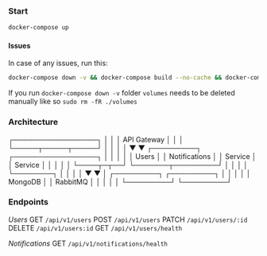 ### Start
```bash
docker-compose up
```

#### Issues

In case of any issues, run this:

```bash
docker-compose down -v && docker-compose build --no-cache && docker-compose up
```

If you run `docker-compose down -v` folder `volumes` needs to be deleted manually like so `sudo rm -fR ./volumes`

### Architecture

┌─────────────────┐
│                 │
│   API Gateway   │
│                 │
└─────┬─────┬─────┘
      │     │
      │     │
      ▼     ▼
┌─────────┐ ┌─────────────────┐
│         │ │                 │
│  Users  │ │  Notifications  │
│ Service │ │     Service     │
│         │ │                 │
└────┬─┬──┘ └───────┬─────────┘
     │ │            │
     │ └────────┐   │
     │          │   │
     ▼          ▼   │
┌─────────┐ ┌─────────┐
│         │ │         │
│ MongoDB │ │ RabbitMQ │
│         │ │         │
└─────────┘ └─────────┘

### Endpoints

*Users*
GET `/api/v1/users`
POST `/api/v1/users`
PATCH `/api/v1/users/:id`
DELETE `/api/v1/users:id`
GET `/api/v1/users/health`

*Notifications*
GET `/api/v1/notifications/health`


